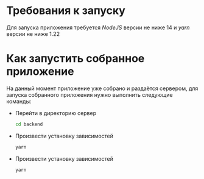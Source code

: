 # Требования к запуску
Для запуска приложения требуется
*NodeJS* версии не ниже 14 и
*yarn* версии не ниже 1.22

# Как запустить собранное приложение

На данный момент приложение уже собрано и раздаётся сервером,
для запуска собранного приложения нужно выполнить следующие команды:
- Перейти в директорию сервер
  ```bash
  cd backend
  ```
- Произвести установку зависимостей
  ```bash
  yarn
  ```
- Произвести установку зависимостей
  ```bash
  yarn
  ```
